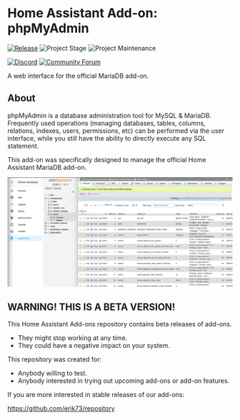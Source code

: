 # Home Assistant Add-on: phpMyAdmin

[![Release][release-shield]][release] ![Project Stage][project-stage-shield] ![Project Maintenance][maintenance-shield]

[![Discord][discord-shield]][discord] [![Community Forum][forum-shield]][forum]

A web interface for the official MariaDB add-on.

## About

phpMyAdmin is a database administration tool for MySQL & MariaDB. Frequently
used operations (managing databases, tables, columns, relations, indexes,
users, permissions, etc) can be performed via the user interface,
while you still have the ability to directly execute any SQL statement.

This add-on was specifically designed to manage the official Home Assistant
MariaDB add-on.

![phpMyAdmin screenshot][screenshot]

## WARNING! THIS IS A BETA VERSION!

This Home Assistant Add-ons repository contains beta releases of add-ons.

- They might stop working at any time.
- They could have a negative impact on your system.

This repository was created for:

- Anybody willing to test.
- Anybody interested in trying out upcoming add-ons or add-on features.

If you are more interested in stable releases of our add-ons:

<https://github.com/erik73/repository>

[discord-shield]: https://img.shields.io/discord/478094546522079232.svg
[discord]: https://discord.me/hassioaddons
[forum-shield]: https://img.shields.io/badge/community-forum-brightgreen.svg
[forum]: https://community.home-assistant.io/t/home-assistant-community-add-on-phpmyadmin/171729?u=frenck
[maintenance-shield]: https://img.shields.io/maintenance/yes/2025.svg
[patreon-shield]: https://frenck.dev/wp-content/uploads/2019/12/patreon.png
[patreon]: https://www.patreon.com/frenck
[project-stage-shield]: https://img.shields.io/badge/project%20stage-experimental-yellow.svg
[release-shield]: https://img.shields.io/badge/version-v1.0.1-blue.svg
[release]: https://github.com/erik73/addon-phpmyadmin/tree/v1.0.1
[screenshot]: https://github.com/erik73/addon-phpmyadmin/raw/main/images/screenshot.png